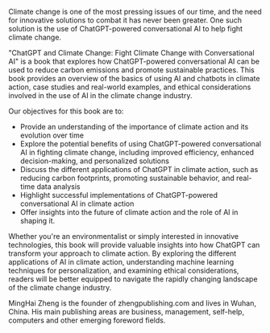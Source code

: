 
Climate change is one of the most pressing issues of our time, and the need for innovative solutions to combat it has never been greater. One such solution is the use of ChatGPT-powered conversational AI to help fight climate change.

"ChatGPT and Climate Change: Fight Climate Change with Conversational AI" is a book that explores how ChatGPT-powered conversational AI can be used to reduce carbon emissions and promote sustainable practices. This book provides an overview of the basics of using AI and chatbots in climate action, case studies and real-world examples, and ethical considerations involved in the use of AI in the climate change industry.

Our objectives for this book are to:

* Provide an understanding of the importance of climate action and its evolution over time
* Explore the potential benefits of using ChatGPT-powered conversational AI in fighting climate change, including improved efficiency, enhanced decision-making, and personalized solutions
* Discuss the different applications of ChatGPT in climate action, such as reducing carbon footprints, promoting sustainable behavior, and real-time data analysis
* Highlight successful implementations of ChatGPT-powered conversational AI in climate action
* Offer insights into the future of climate action and the role of AI in shaping it.

Whether you're an environmentalist or simply interested in innovative technologies, this book will provide valuable insights into how ChatGPT can transform your approach to climate action. By exploring the different applications of AI in climate action, understanding machine learning techniques for personalization, and examining ethical considerations, readers will be better equipped to navigate the rapidly changing landscape of the climate change industry.

MingHai Zheng is the founder of zhengpublishing.com and lives in Wuhan, China. His main publishing areas are business, management, self-help, computers and other emerging foreword fields.
